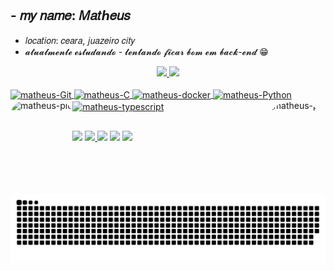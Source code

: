 ## - 𝑚𝑦 𝑛𝑎𝑚𝑒: 𝑀𝑎𝑡ℎ𝑒𝑢𝑠
- 𝑙𝑜𝑐𝑎𝑡𝑖𝑜𝑛: 𝑐𝑒𝑎𝑟𝑎, 𝑗𝑢𝑎𝑧𝑒𝑖𝑟𝑜 𝑐𝑖𝑡𝑦 
- 𝓪𝓽𝓾𝓪𝓵𝓶𝓮𝓷𝓽𝓮 𝓮𝓼𝓽𝓾𝓭𝓪𝓷𝓭𝓸 - 𝓽𝓮𝓷𝓽𝓪𝓷𝓭𝓸 𝓯𝓲𝓬𝓪𝓻 𝓫𝓸𝓶 𝓮𝓶 𝓫𝓪𝓬𝓴-𝓮𝓷𝓭 😁
<div align="center">
  <a href="https://github.com/matheusbwv">
  <img height="180em" src="https://github-readme-stats.vercel.app/api?username=matheusbwv&show_icons=true&theme=dark&include_all_commits=true&count_private=true"/>
  <img height="180em" src="https://github-readme-stats.vercel.app/api/top-langs/?username=matheusbwv&layout=compact&langs_count=7&theme=dark"/>
</div>
<div style="display: inline_block"><br>
  <img align="center" alt="matheus-Git" height="30" width="40" src="https://cdn.jsdelivr.net/gh/devicons/devicon/icons/git/git-original.svg">
  <img align="center" alt="matheus-C " height="30" width="40" src="https://cdn.jsdelivr.net/gh/devicons/devicon/icons/c/c-original.svg">
  <img align="center" alt="matheus-docker" height="30" width="40" src="https://cdn.jsdelivr.net/gh/devicons/devicon/icons/docker/docker-original.svg">
  <img align="center" alt="matheus-Python" height="30" width="40" src="https://cdn.jsdelivr.net/gh/devicons/devicon/icons/python/python-original-wordmark.svg">
  <img align="center" alt="matheus-typescript" height="30" width="40" src="https://cdn.jsdelivr.net/gh/devicons/devicon/icons/typescript/typescript-original.svg">
  <img align="right" alt="matheus-pic" height="150" style="border-radius:50px;" src="https://i.picasion.com/pic92/52a999dd5f70ad2b6c2e7db930e9764b.gif">
  <img align="left" alt="matheus-pic" height="50" style="border-radius:40px;" src="https://camo.githubusercontent.com/27580a32faa17e70eb452c4d5da3c99194238de3451ffebb88ac92b53f50b98a/68747470733a2f2f6769746875622e6769746875626173736574732e636f6d2f696d616765732f6d6f6e612d6c6f6164696e672d64656661756c742e676966">
</div>
  
  ##
 
<div> 
  <a href="https://instagram.com/theuswenes" target="_blank"><img src="https://img.shields.io/badge/-Instagram-%23E4405F?style=for-the-badge&logo=instagram&logoColor=white" target="_blank"></a>
 <a href="https://discord.gg/7HfrVVgK" target="_blank"><img src="https://img.shields.io/badge/Discord-7289DA?style=for-the-badge&logo=discord&logoColor=white" target="_blank">
    </a> 
  <a href = "matheus.wenes@gmail.com"><img src="https://img.shields.io/badge/-Gmail-%23333?style=for-the-badge&logo=gmail&logoColor=white" target="_blank"></a>
  <a href="https://www.linkedin.com/in/matheuswenes/" target="_blank"><img src="https://img.shields.io/badge/-LinkedIn-%230077B5?style=for-the-badge&logo=linkedin&logoColor=white" target="_blank"></a> 
  <a href="https://steamcommunity.com/id/SrCastiell/" target="_blank"><img src="https://img.shields.io/badge/Steam-000000?style=for-the-badge&logo=steam&logoColor=white" target="_blank"></a> 
  
  ![snake gif](https://github.com/matheusbwv/matheusbwv/blob/output/github-contribution-grid-snake.svg)
 
</div>
